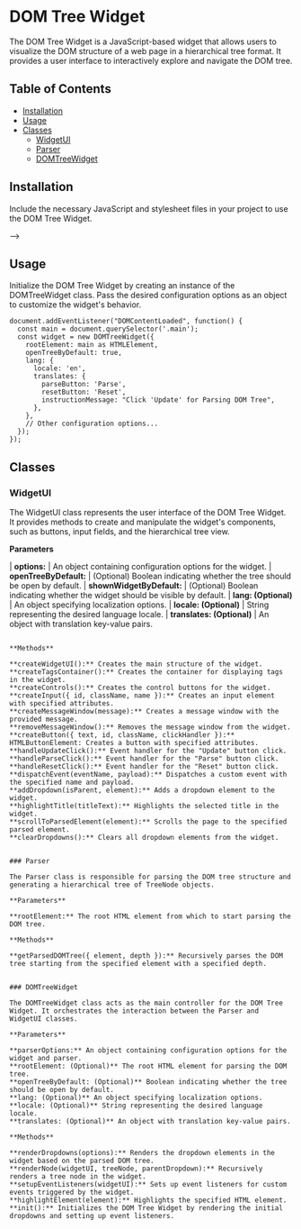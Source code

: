 # DOM Tree Widget

The DOM Tree Widget is a JavaScript-based widget that allows users to visualize the DOM structure of a web page in a hierarchical tree format. It provides a user interface to interactively explore and navigate the DOM tree.

## Table of Contents

- [Installation](#installation)
- [Usage](#usage)
- [Classes](#classes)
  - [WidgetUI](#widgetui)
  - [Parser](#parser)
  - [DOMTreeWidget](#domtreewidget)

## Installation

Include the necessary JavaScript and stylesheet files in your project to use the DOM Tree Widget.
<!-- 
```html
<!-- Include the main stylesheet -->
<link rel="stylesheet" href="path/to/main.css">

<!-- Include the JavaScript files -->
<script src="path/to/main.js"></script> -->


## Usage

Initialize the DOM Tree Widget by creating an instance of the DOMTreeWidget class. Pass the desired configuration options as an object to customize the widget's behavior.

```
document.addEventListener("DOMContentLoaded", function() {
  const main = document.querySelector('.main');
  const widget = new DOMTreeWidget({
    rootElement: main as HTMLElement,
    openTreeByDefault: true,
    lang: {
      locale: 'en',
      translates: {
        parseButton: 'Parse',
        resetButton: 'Reset',
        instructionMessage: "Click 'Update' for Parsing DOM Tree",
      },
    },
    // Other configuration options...
  });
});
```

## Classes

### WidgetUI

The WidgetUI class represents the user interface of the DOM Tree Widget. It provides methods to create and manipulate the widget's components, such as buttons, input fields, and the hierarchical tree view.

**Parameters**

| **options:** | An object containing configuration options for the widget.
| **openTreeByDefault:** | (Optional) Boolean indicating whether the tree should be open by default.
| **shownWidgetByDefault:** | (Optional) Boolean indicating whether the widget should be visible by default.
| **lang: (Optional)** | An object specifying localization options.
| **locale: (Optional)** | String representing the desired language locale.
| **translates: (Optional)** | An object with translation key-value pairs.
```

**Methods**

**createWidgetUI():** Creates the main structure of the widget.
**createTagsContainer():** Creates the container for displaying tags in the widget.
**createControls():** Creates the control buttons for the widget.
**createInput({ id, className, name }):** Creates an input element with specified attributes.
**createMessageWindow(message):** Creates a message window with the provided message.
**removeMessageWindow():** Removes the message window from the widget.
**createButton({ text, id, className, clickHandler }):** HTMLButtonElement: Creates a button with specified attributes.
**handleUpdateClick():** Event handler for the "Update" button click.
**handleParseClick():** Event handler for the "Parse" button click.
**handleResetClick():** Event handler for the "Reset" button click.
**dispatchEvent(eventName, payload):** Dispatches a custom event with the specified name and payload.
**addDropdown(isParent, element):** Adds a dropdown element to the widget.
**highlightTitle(titleText):** Highlights the selected title in the widget.
**scrollToParsedElement(element):** Scrolls the page to the specified parsed element.
**clearDropdowns():** Clears all dropdown elements from the widget.


### Parser

The Parser class is responsible for parsing the DOM tree structure and generating a hierarchical tree of TreeNode objects.

**Parameters** 

**rootElement:** The root HTML element from which to start parsing the DOM tree.

**Methods**

**getParsedDOMTree({ element, depth }):** Recursively parses the DOM tree starting from the specified element with a specified depth.


### DOMTreeWidget

The DOMTreeWidget class acts as the main controller for the DOM Tree Widget. It orchestrates the interaction between the Parser and WidgetUI classes.

**Parameters**

**parserOptions:** An object containing configuration options for the widget and parser.
**rootElement: (Optional)** The root HTML element for parsing the DOM tree.
**openTreeByDefault: (Optional)** Boolean indicating whether the tree should be open by default.
**lang: (Optional)** An object specifying localization options.
**locale: (Optional)** String representing the desired language locale.
**translates: (Optional)** An object with translation key-value pairs.

**Methods**

**renderDropdowns(options):** Renders the dropdown elements in the widget based on the parsed DOM tree.
**renderNode(widgetUI, treeNode, parentDropdown):** Recursively renders a tree node in the widget.
**setupEventListeners(widgetUI):** Sets up event listeners for custom events triggered by the widget.
**highlightElement(element):** Highlights the specified HTML element.
**init():** Initializes the DOM Tree Widget by rendering the initial dropdowns and setting up event listeners.